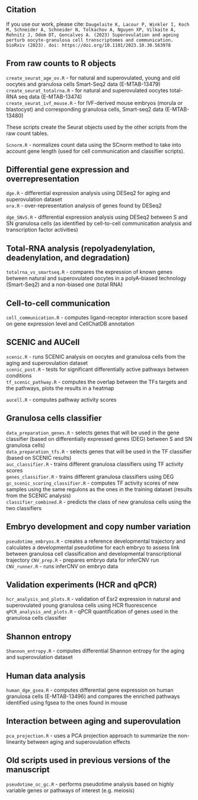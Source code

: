 ## Citation

If you use our work, please cite: 
`Daugelaite K, Lacour P, Winkler I, Koch M, Schneider A, Schneider N, Tolkachov A, Nguyen XP, Vilkaite A, Rehnitz J, Odom DT, Goncalves A. (2023) Superovulation and ageing perturb oocyte-granulosa cell transcriptomes and communication. bioRxiv (2023). doi: https://doi.org/10.1101/2023.10.30.563978`

## From raw counts to R objects


`create_seurat_age_ov.R` - for natural and superovulated, young and old oocytes and granulosa cells Smart-Seq2 data (E-MTAB-13479)  
`create_seurat_totalrna.R` - for natural and superovulated oocytes total-RNA seq data (E-MTAB-13474)  
`create_seurat_ivf_mouse.R` - for IVF-derived mouse embryos (morula or blastocyst) and corresponding granulosa cells, Smart-seq2 data (E-MTAB-13480)

These scripts create the Seurat objects used by the other scripts from the raw count tables.

`Scnorm.R` - normalizes count data using the SCnorm method to take into account gene length (used for cell communication and classifier scripts).


## Differential gene expression and overrepresentation

`dge.R` - differential expression analysis using DESeq2 for aging and superovulation dataset  
`ora.R` - over-representation analysis of genes found by DESeq2

`dge_SNvS.R` - differential expression analysis using DESeq2 between S and SN granulosa cells 
(as identified by cell-to-cell communication analysis and transcription factor activities)



## Total-RNA analysis (repolyadenylation, deadenylation, and degradation)

`totalrna_vs_smartseq.R` - compares the expression of known genes between natural and superovulated oocytes
in a polyA-biased technology (Smart-Seq2) and a non-biased one (total RNA)

## Cell-to-cell communication

`cell_communication.R` - computes ligand-receptor interaction score based on gene expression level and CellChatDB annotation

## SCENIC and AUCell

`scenic.R` - runs SCENIC analysis on oocytes and granulosa cells from the aging and superovulation dataset  
`scenic_post.R` - tests for significant differentially active pathways between conditions  
`tf_scenic_pathway.R` - computes the overlap between the TFs targets and the pathways, plots the results in a heatmap

`aucell.R` - computes pathway activity scores

## Granulosa cells classifier

`data_preparation_genes.R` - selects genes that will be used in the gene classifier 
(based on differentially expressed genes (DEG) between S and SN granulosa cells)  
`data_preparation_tfs.R` - selects genes that will be used in the TF classifier (based on SCENIC results)  
`auc_classifier.R` - trains different granulosa classifiers using TF activity scores  
`genes_classifier.R` - trains different granulosa classifiers using DEG  
`gc_scenic_scoring_classifier.R` - computes TF activity scores of new samples using the same regulons as the ones in the training dataset 
(results from the SCENIC analysis)  
`classifier_combined.R` - predicts the class of new granulosa cells using the two classifiers

## Embryo development and copy number variation

`pseudotime_embryos.R` - creates a reference developmental trajectory and calculates a developmental pseudotime for each embryo
to assess link between granulosa cell classification and developmental transcriptional trajectory
`CNV_prep.R` - prepares embryo data for inferCNV run  
`CNV_runner.R` - runs inferCNV on embryo data

## Validation experiments (HCR and qPCR)

`hcr_analysis_and_plots.R` - validation of Esr2 expression in natural and superovulated young granulosa cells using HCR fluorescence  
`qPCR_analysis_and_plots.R` - qPCR quantification of genes used in the granulosa cells classifier

## Shannon entropy

`Shannon_entropy.R` - computes differential Shannon entropy for the aging and superovulation dataset

## Human data analysis

`human_dge_gsea.R` - computes differential gene expression on human granulosa cells (E-MTAB-13496) and 
compares the enriched pathways identified using fgsea to the ones found in mouse

## Interaction between aging and superovulation

`pca_projection.R` - uses a PCA projection approach to summarize the non-linearity between aging and superovulation effects

## Old scripts used in previous versions of the manuscript

`pseudotime_oc_gc.R` - performs pseudotime analysis based on highly variable genes or pathways of interest (e.g. meiosis)

